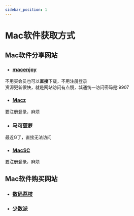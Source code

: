 ```yaml
---
sidebar_position: 1
---
```

# Mac软件获取方式

## Mac软件分享网站
- ### [macenjoy](https://www.macenjoy.co/)
不用买会员也可以**直接**下载，不用注册登录  
资源更新很快，就是网站访问有点慢，城通统一访问密码是:9907  

- ### [Macz](https://www.macz.com/)
要注册登录，麻烦  

- ### [马可菠萝](https://www.macbl.com/)
最近G了，直接无法访问  

- ### [MacSC](https://mac.macsc.com/)
要注册登录，麻烦  


## Mac软件购买网站
- ### [数码荔枝](https://www.lizhi.io/)
- ### [少数派](https://sspai.com/mall)